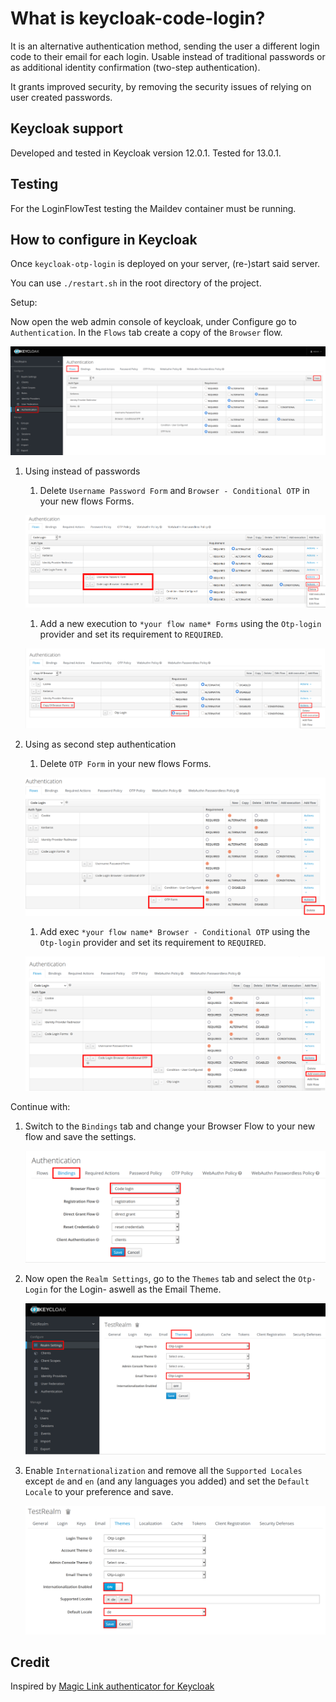 # What is keycloak-code-login?

It is an alternative authentication method, sending the user a different login code to their email for each login.
Usable instead of traditional passwords or as additional identity confirmation (two-step authentication).

It grants improved security, by removing the security issues of relying on user created passwords.

## Keycloak support

Developed and tested in Keycloak version 12.0.1.
Tested for 13.0.1.

## Testing

For the LoginFlowTest testing the Maildev container must be running.

## How to configure in Keycloak

Once `keycloak-otp-login` is deployed on your server, (re-)start said server.

You can use `./restart.sh` in the root directory of the project.
 
Setup:

Now open the web admin console of keycloak, under Configure go to `Authentication`. In the `Flows` tab create a copy of the `Browser` flow.

![image](images/create-copy-of-browser-flow.png)


1. Using instead of passwords
 
    1. Delete `Username Password Form` and `Browser - Conditional OTP` in your new flows Forms.
   
   ![image](images/executions-to-delete.png)
   
   
    1. Add a new execution to `*your flow name* Forms` using the `Otp-login` provider and set its requirement to `REQUIRED`.
   
   ![image](images/add-execution.png)
   
   
1. Using as second step authentication
   
    1. Delete `OTP Form` in your new flows Forms.
   
   ![image](images/executions-to-delete-2nd-case.png)
   
   
    1. Add exec `*your flow name* Browser - Conditional OTP` using the `Otp-login` provider and set its requirement to `REQUIRED`.
    
   ![image](images/add-execution-2nd-case.png)
   
   
Continue with:

1. Switch to the `Bindings` tab and change your Browser Flow to your new flow and save the settings.
   
   ![image](images/change-browser-flow.png)
   
   
1. Now open the `Realm Settings`, go to the `Themes` tab and select the `Otp-Login` for the Login- aswell as the Email Theme.
   
   ![image](images/change-themes.png)
   
   
1. Enable `Internationalization` and remove all the `Supported Locales` except `de` and `en` (and any languages you added) and set the `Default Locale` to your preference and save.
   
   ![image](images/choose-locales.png)
  
   
## Credit

 Inspired by [Magic Link authenticator for Keycloak](https://github.com/stianst/keycloak-experimental/tree/master/magic-link)
  